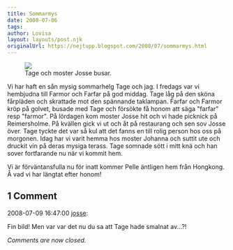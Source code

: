 ```yaml
---
title: Sommarmys
date: 2008-07-06
tags: 	
author: Lovisa
layout: layouts/post.njk
originalUrl: https://nejtupp.blogspot.com/2008/07/sommarmys.html
---
```



<figure>
	<img src="../../../../img/Tage%26Josse.jpg">
	<figcaption>Tage och moster Josse busar.</figcaption>
</figure>

Vi har haft en sån mysig sommarhelg Tage och jag. I fredags var vi hembjudna till Farmor och Farfar på god middag. Tage låg på den sköna fårpläden och skrattade mot den spännande taklampan. Farfar och Farmor kröp på golvet, busade med Tage och försökte få honom att säga "farfar" resp "farmor". På lördagen kom moster Josse hit och vi hade picknick på Reimersholme. På kvällen gick vi ut och åt på restaurang och sen sov Josse över. Tage tyckte det var så kul att det fanns en till rolig person hos oss på morgonen. Idag har vi varit hemma hos moster Johanna och suttit ute och druckit vin på deras mysiga terass. Tage somnade sött i mitt knä och han sover fortfarande nu när vi kommit hem.

Vi är förväntansfulla nu för inatt kommer Pelle äntligen hem från Hongkong. Å vad vi har längtat efter honom!

<div class="comments">
	<div class="comments-header"><h2>1 Comment</h2></div>
	<div class="comments-body">
			<div class="comment" id="comment-5380317907156201314">
				<p class="comment-header">
					<date datetime="2008-07-09T16:47:00.000+02:00">2008-07-09 16:47:00</date> 
					<a href="https://www.blogger.com/profile/15020890696656544453" rel="nofollow">josse</a>:
				</p>
				<div class="comment-content"><p>Fin bild! Men var var det nu du sa att Tage hade smalnat av...?!</p></div>
				<div class="comment-footer"></div>
			</div></div>
	<p class="comments-footer"><em>Comments are now closed.</em></p>
</div>